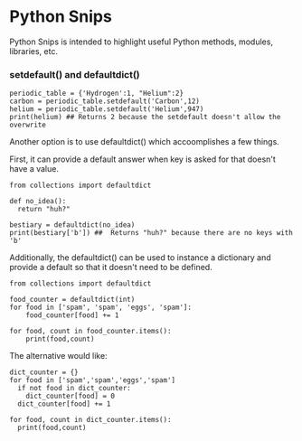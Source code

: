 # Python Snips #

Python Snips is intended to highlight useful Python methods, modules, libraries, etc.

### setdefault() and defaultdict() ###


```
periodic_table = {'Hydrogen':1, "Helium":2}
carbon = periodic_table.setdefault('Carbon',12)
helium = periodic_table.setdefault('Helium',947)
print(helium) ## Returns 2 because the setdefault doesn't allow the overwrite
```

Another option is to use defaultdict() which accoomplishes a few things. 

First, it can provide a default answer when key is asked for that doesn't have a value. 

```
from collections import defaultdict

def no_idea():
  return "huh?"
  
bestiary = defaultdict(no_idea)
print(bestiary['b']) ##  Returns "huh?" because there are no keys with 'b'
```

Additionally, the defaultdict() can be used to instance a dictionary and provide a default so that it doesn't need to be defined.

```
from collections import defaultdict

food_counter = defaultdict(int)
for food in ['spam', 'spam', 'eggs', 'spam']:
    food_counter[food] += 1

for food, count in food_counter.items():
    print(food,count)
```

The alternative would like:

```
dict_counter = {}
for food in ['spam','spam','eggs','spam']
  if not food in dict_counter:
    dict_counter[food] = 0 
  dict_counter[food] += 1
  
for food, count in dict_counter.items():
  print(food,count)
```



